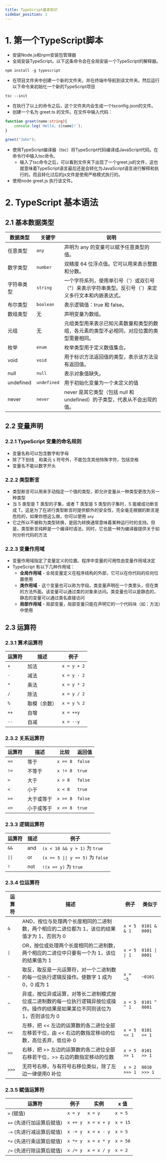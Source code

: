 ```yaml
---
title: TypeScript基本知识
sidebar_position: 1
---
```


# 1. 第一个TypeScript脚本

- 安装Node.js和npm安装包管理器
- 全局安装TypeScript。以下这条命令会在全局安装一个TypeScript的解释器。
``` shell
npm install -g typescript
```
- 在项目文件夹中创建一个新的文件夹，并在终端中导航到该文件夹。然后运行以下命令来初始化一个新的TypeScript项目
``` shell
tsc --init
```
  - 在执行了以上的命令之后，这个文件夹内会生成一个tsconfig.json的文件。
- 创建一个名为 greet.ts 的文件。在文件中输入代码：

``` typescript
function greet(name:string){
    console.log(`Hello, ${name}!`);
}

greet("John");
```
- 使用TypeScript编译器（tsc）将TypeScript代码编译成JavaScript代码。在命令行中输入tsc命令。
  - 输入了tsc命令之后，可以看到文件夹下出现了一个greet.js的文件，这也就意味着TypeScript语言最后还是会转化为JavaScript语言进行解释和执行的。而且转化过后的js文件是使用严格模式执行的。
- 使用node greet.js 执行该文件。

# 2. TypeScript 基本语法

## 2.1 基本数据类型

| 数据类型 | 关键字 | 说明 |
|---------|-------|------|
| 任意类型 | `any` | 声明为 any 的变量可以赋予任意类型的值。 |
| 数字类型 | `number` | 双精度 64 位浮点值。它可以用来表示整数和分数。 |
| 字符串类型 | `string` | 一个字符系列，使用单引号（'）或双引号（"）来表示字符串类型。反引号（`）来定义多行文本和内嵌表达式。 |
| 布尔类型 | `boolean` | 表示逻辑值：true 和 false。 |
| 数组类型 | 无 | 声明变量为数组。 |
| 元组 | 无 | 元组类型用来表示已知元素数量和类型的数组，各元素的类型不必相同，对应位置的类型需要相同。 |
| 枚举 | `enum` | 枚举类型用于定义数值集合。 |
| void | `void` | 用于标识方法返回值的类型，表示该方法没有返回值。 |
| null | `null` | 表示对象值缺失。 |
| undefined | `undefined` | 用于初始化变量为一个未定义的值 |
| never | `never` | never 是其它类型（包括 null 和 undefined）的子类型，代表从不会出现的值。 |

## 2.2 变量声明

### 2.2.1 TypeScript 变量的命名规则

- 变量名称可以包含数字和字母
- 除了下划线 `_` 和美元 `$` 符号外，不能包含其他特殊字符，包括空格
- 变量名不能以数字开头

### 2.2.2 类型断言

- 类型断言可以用来手动指定一个值的类型，即允许变量从一种类型更改为另一种类型
- 当 S 类型是 T 类型的子集，或者 T 类型是 S 类型的子集时，S 能被成功断言成 T。这是为了在进行类型断言时提供额外的安全性，完全毫无根据的断言是危险的，如果你想这么做，你可以使用 `any`
- 它之所以不被称为类型转换，是因为转换通常意味着某种运行时的支持。但是，类型断言纯粹是一个编译时语法，同时，它也是一种为编译器提供关于如何分析代码的方法

### 2.2.3 变量作用域

- 变量作用域指定了变量定义的位置。程序中变量的可用性由变量作用域决定
- TypeScript 有以下几种作用域：
  - **全局作用域** - 全局变量定义在程序结构的外部，它可以在你代码的任何位置使用
  - **类作用域** - 这个变量也可以称为字段。类变量声明在一个类里头，但在类的方法外面。该变量可以通过类的对象来访问。类变量也可以是静态的，静态的变量可以通过类名直接访问
  - **局部作用域** - 局部变量，局部变量只能在声明它的一个代码块（如：方法）中使用

## 2.3 运算符

### 2.3.1 算术运算符

| 运算符 | 描述 | 例子 |
|--------|------|------|
| `+` | 加法 | `x = y + 2` |
| `-` | 减法 | `x = y - 2` |
| `*` | 乘法 | `x = y * 2` |
| `/` | 除法 | `x = y / 2` |
| `%` | 取模（余数） | `x = y % 2` |
| `++` | 自增 | `x = ++y` |
| `--` | 自减 | `x = --y` |

### 2.3.2 关系运算符

| 运算符 | 描述 | 比较 | 返回值 |
|--------|------|------|--------|
| `==` | 等于 | `x == 8` | `false` |
| `!=` | 不等于 | `x != 8` | `true` |
| `>` | 大于 | `x > 8` | `false` |
| `<` | 小于 | `x < 8` | `true` |
| `>=` | 大于或等于 | `x >= 8` | `false` |
| `<=` | 小于或等于 | `x <= 8` | `true` |

### 2.3.3 逻辑运算符

| 运算符 | 描述 | 例子 |
|--------|------|------|
| `&&` | and | `(x < 10 && y > 1)` 为 `true` |
| `\|\|` | or | `(x == 5 \|\| y == 5)` 为 `false` |
| `!` | not | `!(x == y)` 为 `true` |

### 2.3.4 位运算符

| 运算符 | 描述 | 例子 | 类似于 |
|--------|------|------|--------|
| `&` | AND，按位与处理两个长度相同的二进制数，两个相应的二进位都为 1，该位的结果值才为 1，否则为 0 | `x = 5 & 1` | `0101 & 0001` |
| `\|` | OR，按位或处理两个长度相同的二进制数，两个相应的二进位中只要有一个为 1，该位的结果值为 1 | `x = 5 \| 1` | `0101 \| 0001` |
| `~` | 取反，取反是一元运算符，对一个二进制数的每一位执行逻辑反操作。使数字 1 成为 0，0 成为 1 | `x = ~5` | `~0101` |
| `^` | 异或，按位异或运算，对等长二进制模式按位或二进制数的每一位执行逻辑异按位或操作。操作的结果是如果某位不同则该位为 1，否则该位为 0 | `x = 5 ^ 1` | `0101 ^ 0001` |
| `<<` | 左移，把 &lt;&lt; 左边的运算数的各二进位全部左移若干位，由 &lt;&lt; 右边的数指定移动的位数，高位丢弃，低位补 0 | `x = 5 << 1` | `0101 << 1` |
| `>>` | 右移，把 &gt;&gt; 左边的运算数的各二进位全部右移若干位，&gt;&gt; 右边的数指定移动的位数 | `x = 5 >> 1` | `0101 >> 1` |
| `>>>` | 无符号右移，与有符号右移位类似，除了左边一律使用0 补位 | `x = 2 >>> 1` | `0010 >>> 1` |

### 2.3.5 赋值运算符

| 运算符 | 例子 | 实例 | x 值 |
|--------|------|------|------|
| `=` (赋值) | `x = y` | `x = y` | `x = 5` |
| `+=` (先进行加运算后赋值) | `x += y` | `x = x + y` | `x = 15` |
| `-=` (先进行减运算后赋值) | `x -= y` | `x = x - y` | `x = 5` |
| `*=` (先进行乘运算后赋值) | `x *= y` | `x = x * y` | `x = 50` |
| `/=` (先进行除运算后赋值) | `x /= y` | `x = x / y` | `x = 2` |